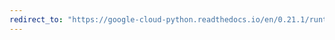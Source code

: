 ```yaml
---
redirect_to: "https://google-cloud-python.readthedocs.io/en/0.21.1/runtimeconfig-variable.html"
---
```

